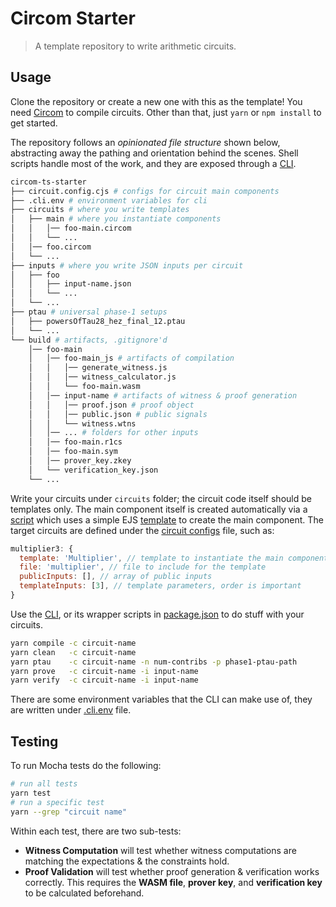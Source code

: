 # Circom Starter

> A template repository to write arithmetic circuits.

## Usage

Clone the repository or create a new one with this as the template! You need [Circom](https://docs.circom.io/getting-started/installation/) to compile circuits. Other than that, just `yarn` or `npm install` to get started.

The repository follows an _opinionated file structure_ shown below, abstracting away the pathing and orientation behind the scenes. Shell scripts handle most of the work, and they are exposed through a [CLI](./scripts/main.sh).

```sh
circom-ts-starter
├── circuit.config.cjs # configs for circuit main components
├── .cli.env # environment variables for cli
├── circuits # where you write templates
│   ├── main # where you instantiate components
│   │   │── foo-main.circom
│   │   └── ...
│   │── foo.circom
│   └── ...
├── inputs # where you write JSON inputs per circuit
│   ├── foo
│   │   ├── input-name.json
│   │   └── ...
│   └── ...
├── ptau # universal phase-1 setups
│   ├── powersOfTau28_hez_final_12.ptau
│   └── ...
└── build # artifacts, .gitignore'd
    │── foo-main
    │   │── foo-main_js # artifacts of compilation
    │   │   │── generate_witness.js
    │   │   │── witness_calculator.js
    │   │   └── foo-main.wasm
    │   │── input-name # artifacts of witness & proof generation
    │   │   │── proof.json # proof object
    │   │   │── public.json # public signals
    │   │   └── witness.wtns
    │   │── ... # folders for other inputs
    │   │── foo-main.r1cs
    │   │── foo-main.sym
    │   │── prover_key.zkey
    │   └── verification_key.json
    └── ...
```

Write your circuits under `circuits` folder; the circuit code itself should be templates only. The main component itself is created automatically via a [script](./scripts/instantiate.js) which uses a simple EJS [template](./circuits/main/_template.circom) to create the main component. The target circuits are defined under the [circuit configs](./circuit.config.cjs) file, such as:

```js
multiplier3: {
  template: 'Multiplier', // template to instantiate the main component
  file: 'multiplier', // file to include for the template
  publicInputs: [], // array of public inputs
  templateInputs: [3], // template parameters, order is important
}
```

Use the [CLI](./scripts/cli.sh), or its wrapper scripts in [package.json](./package.json) to do stuff with your circuits.

```bash
yarn compile -c circuit-name
yarn clean   -c circuit-name
yarn ptau    -c circuit-name -n num-contribs -p phase1-ptau-path
yarn prove   -c circuit-name -i input-name
yarn verify  -c circuit-name -i input-name
```

There are some environment variables that the CLI can make use of, they are written under [.cli.env](./.cli.env) file.

## Testing

To run Mocha tests do the following:

```bash
# run all tests
yarn test
# run a specific test
yarn --grep "circuit name"
```

Within each test, there are two sub-tests:

- **Witness Computation** will test whether witness computations are matching the expectations & the constraints hold.
- **Proof Validation** will test whether proof generation & verification works correctly. This requires the **WASM file**, **prover key**, and **verification key** to be calculated beforehand.
